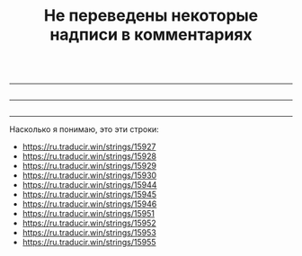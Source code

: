 ﻿---
title: "Не переведены некоторые надписи в комментариях"
se.owner.user_id: 178213
se.owner.display_name: "andreymal"
se.owner.link: "https://ru.meta.stackoverflow.com/users/178213/andreymal"
se.link: "https://ru.meta.stackoverflow.com/questions/11822/%d0%9d%d0%b5-%d0%bf%d0%b5%d1%80%d0%b5%d0%b2%d0%b5%d0%b4%d0%b5%d0%bd%d1%8b-%d0%bd%d0%b5%d0%ba%d0%be%d1%82%d0%be%d1%80%d1%8b%d0%b5-%d0%bd%d0%b0%d0%b4%d0%bf%d0%b8%d1%81%d0%b8-%d0%b2-%d0%ba%d0%be%d0%bc%d0%bc%d0%b5%d0%bd%d1%82%d0%b0%d1%80%d0%b8%d1%8f%d1%85"
se.question_id: 11822
se.post_type: question
---
<blockquote>
<p><img src="https://i.stack.imgur.com/U12XW.png" alt="" /></p>
</blockquote>
<hr />
<blockquote>
<p><img src="https://i.stack.imgur.com/A5wXV.png" alt="" /></p>
</blockquote>
<hr />
<blockquote>
<p><img src="https://i.stack.imgur.com/Cyefk.png" alt="" /></p>
</blockquote>
<hr />
<p>Насколько я понимаю, это эти строки:</p>
<ul>
<li><a href="https://ru.traducir.win/strings/15927" rel="nofollow noreferrer">https://ru.traducir.win/strings/15927</a></li>
<li><a href="https://ru.traducir.win/strings/15928" rel="nofollow noreferrer">https://ru.traducir.win/strings/15928</a></li>
<li><a href="https://ru.traducir.win/strings/15929" rel="nofollow noreferrer">https://ru.traducir.win/strings/15929</a></li>
<li><a href="https://ru.traducir.win/strings/15930" rel="nofollow noreferrer">https://ru.traducir.win/strings/15930</a></li>
<li><a href="https://ru.traducir.win/strings/15944" rel="nofollow noreferrer">https://ru.traducir.win/strings/15944</a></li>
<li><a href="https://ru.traducir.win/strings/15945" rel="nofollow noreferrer">https://ru.traducir.win/strings/15945</a></li>
<li><a href="https://ru.traducir.win/strings/15946" rel="nofollow noreferrer">https://ru.traducir.win/strings/15946</a></li>
<li><a href="https://ru.traducir.win/strings/15951" rel="nofollow noreferrer">https://ru.traducir.win/strings/15951</a></li>
<li><a href="https://ru.traducir.win/strings/15952" rel="nofollow noreferrer">https://ru.traducir.win/strings/15952</a></li>
<li><a href="https://ru.traducir.win/strings/15953" rel="nofollow noreferrer">https://ru.traducir.win/strings/15953</a></li>
<li><a href="https://ru.traducir.win/strings/15955" rel="nofollow noreferrer">https://ru.traducir.win/strings/15955</a></li>
</ul>
